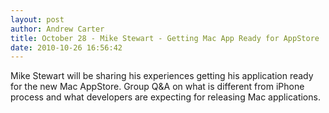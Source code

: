 ```yaml
--- 
layout: post
author: Andrew Carter
title: October 28 - Mike Stewart - Getting Mac App Ready for AppStore
date: 2010-10-26 16:56:42
---
```


Mike Stewart will be sharing his experiences getting his application ready for the new Mac AppStore. Group Q&A on what is different from iPhone process and what developers are expecting for releasing Mac applications.

